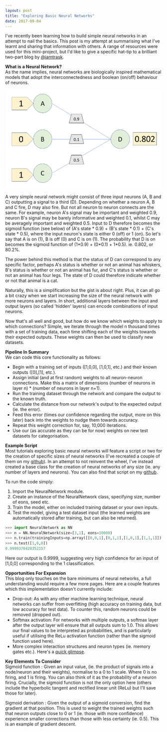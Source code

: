 ```yaml
---
layout: post
title: "Exploring Basic Neural Networks"
date: 2017-09-04
---
```


I've recently been learning how to build simple neural networks in an attempt to nail the basics. This post is my attempt at summarising what I've learnt and sharing that information with others. A range of resources were used for this mini-project, but I'd like to give a specific hat-tip to a brilliant two-part blog by [@iamtrask](https://iamtrask.github.io/2015/07/12/basic-python-network/).

**What is a Neural Network?**<br>
As the name implies, neural networks are biologically inspired mathematical models that adopt the interconnectedness and boolean (on/off) behaviour of neurons.

<img src="/assets/NNdiagram.png">

A very simple neural network might consist of three input neurons (A, B and C) outputting a signal to a third (D). Depending on whether a neuron A, B and C fire, D may also fire. But not all neuron to neuron connects are the same. For example, neuron A's signal may be important and weighted 0.9, neuron B's signal may be barely informative and weighted 0.1, whilst C may be averagely important and weighted 0.5. Input to D therefore becomes the sigmoid function (see below) of (A's state \* 0.9) + (B's state \* 0.1) + (C's state \* 0.5), where the input neuron's state is either 0 (off) or 1 (on).  So let's say that A is on (1), B is off (0) and C is on (1). The probability that D is on becomes the sigmoid function of (1\*0.9) + (0\*0.1) + 1\*0.5). ie. 0.802, or 80.2%.

The power behind this method is that the status of D can correspond to any specific factor, perhaps A's status is whether or not an animal has whiskers, B's status is whether or not an animal has fur, and C's status is whether or not an animal has four legs. The state of D could therefore indicate whether or not that animal is a cat.

Naturally, this is a simplification but the gist is about right. Plus, it can all go a bit crazy when we start increasing the size of the neural network with more neurons and layers. In short, additional layers between the input and output layers (so called 'hidden' layers) can encode combinations of input neurons.

Now that's all well and good, but how do we know which weights to apply to which connections? Simple, we iterate through the model n thousand times with a set of training data, each time shifting each of the weights towards their expected outputs. These weights can then be used to classify new datasets.

**Pipeline In Summary**<br>
We can code this core functionality as follows:
- Begin with a training set of inputs ([1,0,0], [1,0,1], etc.) and their known outputs ([0],[1], etc.).
- Assign initial (and at first random) weights to all neuron-neuron connections. Make this a matrix of dimensions (number of neurons in layer n) \* (number of neurons in layer n+1).
- Run the training dataset through the network and compare the output to the known truth.
- Calculate the distance from our network's output to the expected output (ie. the error).
- Feed this error (times our confidence regarding the output, more on this later) back into the weights to nudge them towards accuracy.
- Repeat this weight correction for, say, 10,000 iterations.
- Use our (as accurate as they can be for now) weights on new test datasets for categorisation.

**Example Script**<br>
Most tutorials exploring basic neural networks will feature a script or two for the creation of specific sizes of neural networks (I've recreated a couple of them on my [github](https://mr664.github.io/BasicNeuralNetwork/basicNN.py)). In an attempt to not reinvent the wheel, I've instead created a base class for the creation of neural networks of any size (ie. any number of layers and neurons). You can also find that script on my [github](https://mattravenhall.github.io/BasicNeuralNetwork/NeuralNetwork.py).

To run the code simply:
1. Import the NeuralNetwork module.
2. Create an instance of the NeuralNetwork class, specifying size, number of eons, seed etc.
3. Train the model, either on included training dataset or your own inputs.
4. Test the model, giving a test dataset input (the learned weights are automatically stored after training, but can also be returned).

```python
>>> import NeuralNetwork as NN
>>> n = NN.NeuralNetwork(size=[3,1], eons=10000)
>>> n.train(trainingInputs=np.array([[0,0,1],[0,1,1],[1,0,1],[1,1,1]]), trainingOutput=np.array([[0,0,1,1]]).T))
>>> n.test([1,0,0])
0.9999370428352157
```
Here our output is 0.9999, suggesting very high confidence for an input of [1,0,0] corresponding to the 1 classification.

**Opportunities For Expansion**<br>
This blog only touches on the bare minimums of neural networks, a full understanding would require a few more pages. Here are a couple features which this implementation doesn't currently include:
- Drop-out: As with any other machine learning technique, neural networks can suffer from overfitting (high accuracy on training data, but low accuracy for test data). To counter this, random neurons could be removed (dropped out).
- Softmax activation: For networks with multiple outputs, a softmax layer after the output layer will ensure that all outputs sum to 1.0. This allows our final values to be interpreted as probabilities, and is particularly useful if utilising the ReLu activation function (rather than the sigmoid function used here).
- More complex interaction structures and neuron types (ie. memory gates etc.). Here's a [quick glimpse](http://www.asimovinstitute.org/wp-content/uploads/2016/09/neuralnetworks.png).

**Key Elements To Consider**<br>
Sigmoid function
:  Given an input value, (ie. the product of signals into a node/neuron and their weights), normalise to a 0 to 1 scale. Where 0 is no firing, and 1 is firing. You can also think of it as the probability of a neuron firing. Crucially, the sigmoid function is not the only option here (others include the hyperbolic tangent and rectified linear unit (ReLu) but I'll save those for later).

Sigmoid derivation
:  Given the output of a sigmoid conversion, find the gradient at that position. This is used to weight the trained weights such that neuron outputs close to 0 or 1 (ie. those with more confidence) experience smaller corrections than those with less certainty (ie. 0.5). This is an example of gradient descent.
